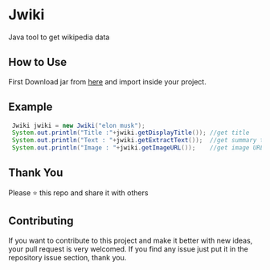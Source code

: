 # Jwiki
Java tool to get wikipedia data

## How to Use 
First Download jar from  [here](https://github.com/viralvaghela/Jwiki/raw/master/out/artifacts/JWiki_jar/JWiki.jar) and import inside your project.

## Example
```java
 Jwiki jwiki = new Jwiki("elon musk"); 
 System.out.println("Title :"+jwiki.getDisplayTitle()); //get title
 System.out.println("Text : "+jwiki.getExtractText());  //get summary text
 System.out.println("Image : "+jwiki.getImageURL());    //get image URL
```

## Thank You
Please ⭐️ this repo and share it with others

## Contributing 
If you want to contribute to this project and make it better with new ideas, your pull request is very welcomed.
If you find any issue just put it in the repository issue section, thank you.
